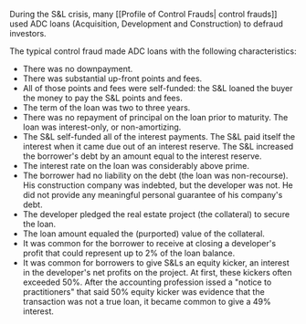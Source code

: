 During the S&L crisis, many [[Profile of Control Frauds| control frauds]] used ADC loans (Acquisition, Development and Construction) to defraud investors.

The typical control fraud made ADC loans with the following characteristics:
- There was no downpayment.
- There was substantial up-front points and fees.
- All of those points and fees were self-funded: the S&L loaned the buyer the money to pay the S&L points and fees.
- The term of the loan was two to three years.
- There was no repayment of principal on the loan prior to maturity. The loan was interest-only, or non-amortizing.
- The S&L self-funded all of the interest payments. The S&L paid itself the interest when it came due out of an interest reserve. The S&L increased the borrower's debt by an amount equal to the interest reserve.
- The interest rate on the loan was considerably above prime.
- The borrower had no liability on the debt (the loan was non-recourse). His construction company was indebted, but the developer was not. He did not provide any meaningful personal guarantee of his company's debt.
- The developer pledged the real estate project (the collateral) to secure the loan.
- The loan amount equaled the (purported) value of the collateral.
- It was common for the borrower to receive at closing a developer's profit that could represent up to 2% of the loan balance.
- It was common for borrowers to give S&Ls an equity kicker, an interest in the developer's net profits on the project. At first, these kickers often exceeded 50%. After the accounting profession issed a "notice to practitioners" that said 50% equity kicker was evidence that the transaction was not a true loan, it became common to give a 49% interest.

